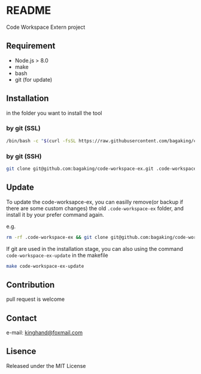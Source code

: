 # README

Code Workspace Extern project

## Requirement

- Node.js > 8.0
- make
- bash
- git (for update)

## Installation

in the folder you want to install the tool

### by git (SSL)

```sh
/bin/bash -c "$(curl -fsSL https://raw.githubusercontent.com/bagaking/code-workspace-ex/master/install-remote.sh)"
```

### by git (SSH)

```sh
git clone git@github.com:bagaking/code-workspace-ex.git .code-workspace-ex && /bin/bash -c ./.code-workspace-ex/install.sh
```

## Update

To update the code-worksapce-ex, you can easilly remove(or backup if there are some custom changes) the old `.code-workspace-ex` folder, and install it by your prefer command again.

e.g.

```sh
rm -rf .code-workspace-ex && git clone git@github.com:bagaking/code-workspace-ex.git .code-workspace-ex && /bin/bash -c ./.code-workspace-ex/install.sh
```

If git are used in the installation stage, you can also using the command `code-workspace-ex-update` in the makefile

```sh
make code-workspace-ex-update
```

## Contribution

pull request is welcome

## Contact

e-mail: kinghand@foxmail.com

## Lisence

Released under the MIT License
